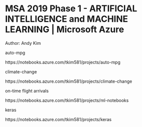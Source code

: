 
#  MSA 2019 Phase 1 - ARTIFICIAL INTELLIGENCE and MACHINE LEARNING | Microsoft Azure
<p></p>
Author: Andy Kim
<p></P> <p></P>
auto-mpg<p></P>
https://notebooks.azure.com/tkim581/projects/auto-mpg<p></P>
climate-change<p></P>
https://notebooks.azure.com/tkim581/projects/climate-change<p></P>
on-time flight arrivals<p></P>
https://notebooks.azure.com/tkim581/projects/ml-notebooks<p></P>
keras<p></P>
https://notebooks.azure.com/tkim581/projects/keras<p></P>
